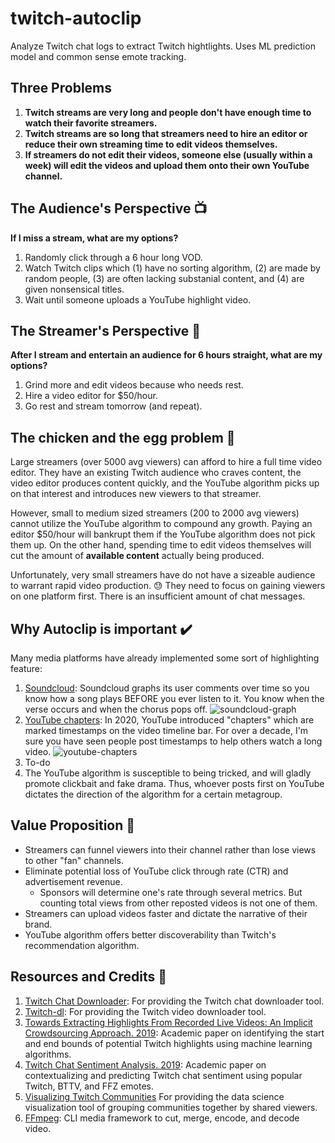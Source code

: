 # twitch-autoclip
Analyze Twitch chat logs to extract Twitch hightlights. Uses ML prediction model and common sense emote tracking.

## Three Problems
1. **Twitch streams are very long and people don't have enough time to watch their favorite streamers.**
2. **Twitch streams are so long that streamers need to hire an editor or reduce their own streaming time to edit videos themselves.**
3. **If streamers do not edit their videos, someone else (usually within a week) will edit the videos and upload them onto their own YouTube channel.**

## The Audience's Perspective :tv:
**If I miss a stream, what are my options?**
  1. Randomly click through a 6 hour long VOD.
  2. Watch Twitch clips which (1) have no sorting algorithm, (2) are made by random people, (3) are often lacking substanial content, and (4) are given nonsensical titles.
  3. Wait until someone uploads a YouTube highlight video.

## The Streamer's Perspective :movie_camera:
**After I stream and entertain an audience for 6 hours straight, what are my options?**
  1. Grind more and edit videos because who needs rest.
  2. Hire a video editor for $50/hour.
  3. Go rest and stream tomorrow (and repeat).

## The chicken and the egg problem :hatching_chick:
Large streamers (over 5000 avg viewers) can afford to hire a full time video editor. They have an existing Twitch audience who craves content, the video editor produces content quickly, and the YouTube algorithm picks up on that interest and introduces new viewers to that streamer.

However, small to medium sized streamers (200 to 2000 avg viewers) cannot utilize the YouTube algorithm to compound any growth. Paying an editor $50/hour will bankrupt them if the YouTube algorithm does not pick them up. On the other hand, spending time to edit videos themselves will cut the amount of **available content** actually being produced.

Unfortunately, very small streamers have do not have a sizeable audience to warrant rapid video production. :sweat: They need to focus on gaining viewers on one platform first. There is an insufficient amount of chat messages.

## Why Autoclip is important :heavy_check_mark:
Many media platforms have already implemented some sort of highlighting feature:
1. [Soundcloud](https://soundcloud.com/discover/sets/charts-top:pop:us): Soundcloud graphs its user comments over time so you know how a song plays BEFORE you ever listen to it. You know when the verse occurs and when the chorus pops off.
![soundcloud-graph](https://i.imgur.com/CseTog0.png)
2. [YouTube chapters](https://www.youtube.com/watch?v=93M1l_nrhpQ): In 2020, YouTube introduced "chapters" which are marked timestamps on the video timeline bar. For over a decade, I'm sure you have seen people post timestamps to help others watch a long video.
![youtube-chapters](https://i.imgur.com/heqZcKw.png)
3. To-do
4. The YouTube algorithm is susceptible to being tricked, and will gladly promote clickbait and fake drama. Thus, whoever posts first on YouTube dictates the direction of the algorithm for a certain metagroup.

## Value Proposition :rocket:
* Streamers can funnel viewers into their channel rather than lose views to other "fan" channels.
* Eliminate potential loss of YouTube click through rate (CTR) and advertisement revenue.
  * Sponsors will determine one's rate through several metrics. But counting total views from other reposted videos is not one of them.
* Streamers can upload videos faster and dictate the narrative of their brand.
* YouTube algorithm offers better discoverability than Twitch's recommendation algorithm.


## Resources and Credits :memo:
1. [Twitch Chat Downloader](https://github.com/PetterKraabol/Twitch-Chat-Downloader): For providing the Twitch chat downloader tool.
2. [Twitch-dl](https://github.com/ihabunek/twitch-dl): For providing the Twitch video downloader tool.
3. [Towards Extracting Highlights From Recorded Live Videos: An Implicit Crowdsourcing Approach. 2019](http://www.sfu.ca/~ruochenj/files/papers/Lightor_paper.pdf): Academic paper on identifying the start and end bounds of potential Twitch highlights using machine learning algorithms.
4. [Twitch Chat Sentiment Analysis. 2019](https://run.unl.pt/bitstream/10362/95285/1/TGI0288.pdf): Academic paper on contextualizing and predicting Twitch chat sentiment using popular Twitch, BTTV, and FFZ emotes.
5. [Visualizing Twitch Communities](https://github.com/KiranGershenfeld/VisualizingTwitchCommunities) For providing the data science visualization tool of grouping communities together by shared viewers.
6. [FFmpeg](https://www.ffmpeg.org/): CLI media framework to cut, merge, encode, and decode video.
